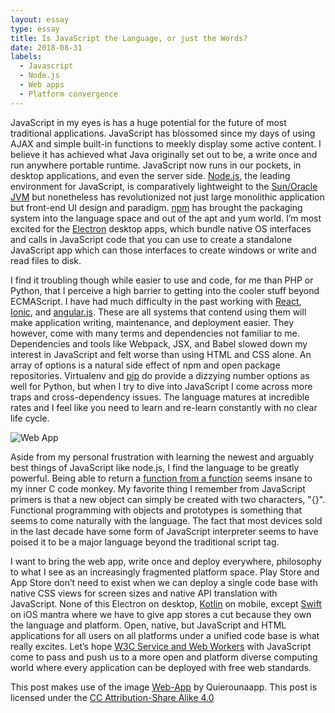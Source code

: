 ```yaml
---
layout: essay
type: essay
title: Is JavaScript the Language, or just the Words?
date: 2018-08-31
labels:
  - Javascript
  - Node.js
  - Web apps
  - Platform convergence
---
```


JavaScript in my eyes is has a huge potential for the future of most traditional applications. JavaScript has blossomed since my days of using AJAX and simple built-in functions to meekly display some active content. I believe it has achieved what Java originally set out to be, a write once and run anywhere portable runtime. JavaScript now runs in our pockets, in desktop applications, and even the server side. [Node.js](https://nodejs.org/), the leading environment for JavaScript, is comparatively lightweight to the [Sun/Oracle JVM](https://docs.oracle.com/javase/specs/jvms/se10/html/index.html) but nonetheless has revolutionized not just large monolithic application but front-end UI design and paradigm. [npm](https://www.npmjs.com/) has brought the packaging system into the language space and out of the apt and yum world. I’m most excited for the [Electron](https://electronjs.org/) desktop apps, which bundle native OS interfaces and calls in JavaScript code that you can use to create a standalone JavaScript app which can those interfaces to create windows or write and read files to disk.

I find it troubling though while easier to use and code, for me than PHP or Python, that I perceive a high barrier to getting into the cooler stuff beyond ECMAScript. I have had much difficulty in the past working with [React](https://reactjs.org/), [Ionic](https://ionicframework.com/), and [angular.js](https://angular.io/). These are all systems that contend using them will make application writing, maintenance, and deployment easier. They however, come with many terms and dependencies not familiar to me. Dependencies and tools like Webpack, JSX, and Babel slowed down my interest in JavaScript and felt worse than using HTML and CSS alone. An array of options is a natural side effect of npm and open package repositories. Virtualenv and [pip](https://pypi.org/project/pip/) do provide a dizzying number options as well for Python, but when I try to dive into JavaScript I come across more traps and cross-dependency issues. The language matures at incredible rates and I feel like you need to learn and re-learn constantly with no clear life cycle.

![Web App](https://upload.wikimedia.org/wikipedia/commons/thumb/2/20/Web-app.jpg/201px-Web-app.jpg)

Aside from my personal frustration with learning the newest and arguably best things of JavaScript like node.js, I find the language to be greatly powerful. Being able to return a [function from a function](https://developer.mozilla.org/en-US/docs/Glossary/First-class_Function) seems insane to my inner C code monkey. My favorite thing I remember from JavaScript primers is that a new object can simply be created with two characters, "{}". Functional programming with objects and prototypes is something that seems to come naturally with the language. The fact that most devices sold in the last decade have some form of JavaScript interpreter seems to have poised it to be a major language beyond the traditional script tag. 

I want to bring the web app, write once and deploy everywhere, philosophy to what I see as an increasingly fragmented platform space. Play Store and App Store don’t need to exist when we can deploy a single code base with native CSS views for screen sizes and native API translation with JavaScript. None of this Electron on desktop, [Kotlin](https://kotlinlang.org/) on mobile, except [Swift](https://developer.apple.com/swift/) on iOS mantra where we have to give app stores a cut because they own the language and platform. Open, native, but JavaScript and HTML applications for all users on all platforms under a unified code base is what really excites. Let’s hope [W3C Service and Web Workers]( https://www.w3.org/TR/service-workers-1/) with JavaScript come to pass and push us to a more open and platform diverse computing world where every application can be deployed with free web standards. 


This post makes use of the image [Web-App](https://commons.wikimedia.org/wiki/File:Web-app.jpg) by Quierounaapp.
This post is licensed under the [CC Attribution-Share Alike 4.0](https://creativecommons.org/licenses/by-sa/4.0/deed.en)